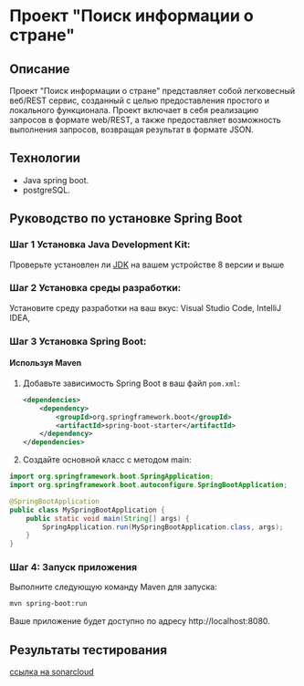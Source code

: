 # Проект "Поиск информации о стране"
## Описание
Проект "Поиск информации о стране" представляет собой легковесный веб/REST сервис, созданный с целью предоставления простого и локального функционала. Проект включает в себя реализацию запросов в формате web/REST, а также предоставляет возможность выполнения запросов, возвращая результат в формате JSON.

## Технологии
- Java spring boot.
- postgreSQL.

## Руководство по установке Spring Boot 

### Шаг 1 Установка Java Development Kit:
Проверьте установлен ли [JDK](https://www.oracle.com/java/technologies/javase-downloads.html) на вашем устройстве 8 версии и выше

### Шаг 2 Установка среды разработки:
Установите среду разработки на ваш вкус: Visual Studio Code, IntelliJ IDEA,

### Шаг 3 Установка Spring Boot:
#### Используя Maven

1. Добавьте зависимость Spring Boot в ваш файл `pom.xml`:

   ```xml
   <dependencies>
       <dependency>
           <groupId>org.springframework.boot</groupId>
           <artifactId>spring-boot-starter</artifactId>
       </dependency>
   </dependencies>

2. Создайте основной класс с методом main:

```Java
import org.springframework.boot.SpringApplication;
import org.springframework.boot.autoconfigure.SpringBootApplication;

@SpringBootApplication
public class MySpringBootApplication {
    public static void main(String[] args) {
        SpringApplication.run(MySpringBootApplication.class, args);
    }
}
```

### Шаг 4: Запуск приложения

Выполните следующую команду Maven для запуска:

```bash
mvn spring-boot:run
```

Ваше приложение будет доступно по адресу http://localhost:8080.

## Результаты тестирования
[ссылка на sonarcloud](https://sonarcloud.io/project/overview?id=LeoTapok_java-uni-project)
